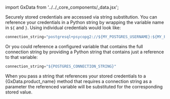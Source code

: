 import GxData from '../../_core_components/_data.jsx';

Securely stored credentials are accessed via string substitution.  You can reference your credentials in a Python string by wrapping the variable name in `${` and `}`.  Using individual credentials would look like:

```python title="Python"
connection_string="postgresql+psycopg2://${MY_POSTGRES_USERNAME}:${MY_POSTGRES_PASSWORD}@${POSTGRES_HOST}:${POSTGRES_PORT}/${POSTGRES_DATABASE}",
```

Or you could reference a configured variable that contains the full connection string by providing a Python string that contains just a reference to that variable:

```python title="Python"
connection_string="${POSTGRES_CONNECTION_STRING}"
```

When you pass a string that references your stored credentials to a {GxData.product_name} method that requires a connection string as a parameter the referenced variable will be substituted for the corresponding stored value.

